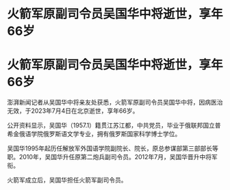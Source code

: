 # 火箭军原副司令员吴国华中将逝世，享年66岁

# 火箭军原副司令员吴国华中将逝世，享年66岁

澎湃新闻记者从吴国华中将亲友处获悉，火箭军原副司令员吴国华中将，因病医治无效，于2023年7月4日在北京逝世，享年66岁。

公开资料显示，吴国华（1957.1）籍贯江苏江都，中共党员，毕业于俄联邦国立普希金俄语学院俄罗斯语文学专业，拥有俄罗斯国家科学博士学位。

吴国华1995年起历任解放军外国语学院副院长、院长，原总参谋部第三部部长等职。2010年，吴国华升任原第二炮兵副司令员。2012年7月，吴国华晋升中将军衔。

火箭军成立后，吴国华担任火箭军副司令员。

